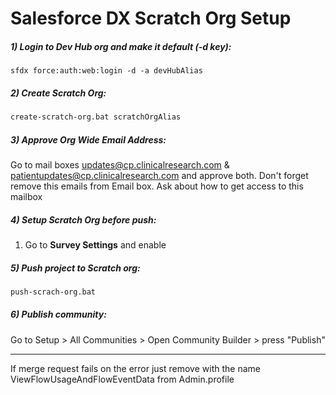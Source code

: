 # Salesforce DX Scratch Org Setup 

##### 1) Login to Dev Hub org and make it default (-d key):

   ```
   sfdx force:auth:web:login -d -a devHubAlias
   ```

##### 2) Create Scratch Org:

   ```sh
   create-scratch-org.bat scratchOrgAlias
   ```

##### 3) Approve Org Wide Email Address:

   Go to mail boxes updates@cp.clinicalresearch.com & patientupdates@cp.clinicalresearch.com and approve both. Don't forget remove this emails from Email box. Ask about how to get access to this mailbox
    
##### 4) Setup Scratch Org before push:

   1. Go to **Survey Settings** and enable 
   
##### 5) Push project to Scratch org:

   ```sh
   push-scrach-org.bat
   ```

##### 6) Publish community:

   Go to Setup > All Communities > Open Community Builder > press "Publish"
  
----------------------------------------------------------------------------------
If merge request fails on the error 
just remove <userPermission> with the name ViewFlowUsageAndFlowEventData from Admin.profile
